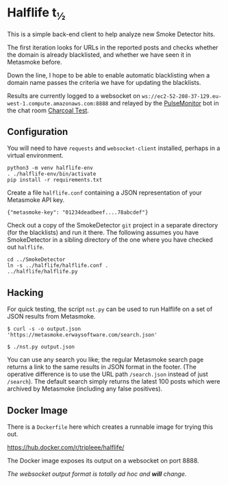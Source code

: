 Halflife t<sub>½</sub>
================

This is a simple back-end client to help analyze new Smoke Detector hits.

The first iteration looks for URLs in the reported posts and checks whether
the domain is already blacklisted, and whether we have seen it in Metasmoke
before.

Down the line, I hope to be able to enable automatic blacklisting when a
domain name passes the criteria we have for updating the blacklists.

Results are currently logged to a websocket on
`ws://ec2-52-208-37-129.eu-west-1.compute.amazonaws.com:8888`
and relayed by the [PulseMonitor](https://github.com/Charcoal-SE/PulseMonitor)
bot in the chat room [Charcoal Test][1].

[1]: https://chat.stackexchange.com/rooms/65945/charcoal-test


Configuration
-----------

You will need to have `requests` and `websocket-client` installed, perhaps in
a virtual environment.

    python3 -m venv halflife-env
    . ./halflife-env/bin/activate
    pip install -r requirements.txt

Create a file `halflife.conf` containing a JSON representation of your
Metasmoke API key.

    {"metasmoke-key": "01234deadbeef....78abcdef"}

Check out a copy of the SmokeDetector `git` project in a separate
directory (for the blacklists) and run it there.
The following assumes you have SmokeDetector in a sibling directory
of the one where you have checked out `halflife`.

	cd ../SmokeDetector
	ln -s ../halflife/halflife.conf .
    ../halflife/halflife.py


Hacking
-------

For quick testing, the script `nst.py` can be used to run Halflife
on a set of JSON results from Metasmoke.

    $ curl -s -o output.json 'https://metasmoke.erwaysoftware.com/search.json'

    $ ./nst.py output.json

You can use any search you like; the regular Metasmoke search page
returns a link to the same results in JSON format in the footer.
(The operative difference is to use the URL path `/search.json` instead
of just `/search`).
The default search simply returns the latest 100 posts
which were archived by Metasmoke (including any false positives).


Docker Image
------------

There is a `Dockerfile` here which creates a runnable image for trying
this out.

https://hub.docker.com/r/tripleee/halflife/

The Docker image exposes its output on a websocket on port 8888.

*The websocket output format is totally ad hoc and **will** change.*
